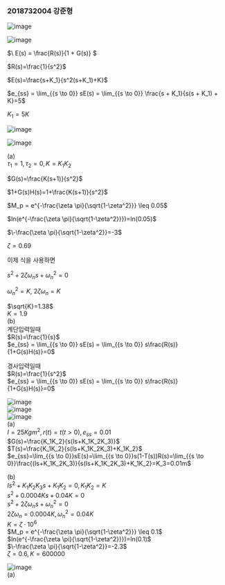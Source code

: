 ### 2018732004 강준형
![image](https://github.com/kangjunhyeong/Control-System4/assets/144297425/9f8a5336-effa-4939-aea4-36270de5a28b)  

![image](https://github.com/kangjunhyeong/Control-System4/assets/144297425/ce4fb29a-e2dd-4522-9dfb-37a8414de6f3)

$\ E(s) = \frac{R(s)}{1 + G(s)} $  

$R(s)=\frac{1}{s^2}$  

$E(s)=\frac{s+K_1}{s^2(s+K_1)+K}$  

$e_{ss} = \lim_{{s \to 0}} sE(s) = \lim_{{s \to 0}} \frac{s + K_1}{s(s + K_1) + K}=5$  

$K_1=5K$  

![image](https://github.com/kangjunhyeong/Control-System4/assets/144297425/d409d11d-c925-4811-a485-e770a90e357d)  

![image](https://github.com/kangjunhyeong/Control-System4/assets/144297425/d7fb5472-fcf8-4c8d-9f57-fd8582400f7c)  

(a)  
$\tau_1=1, \tau_2=0, K=K_1K_2$  

$G(s)=\frac{K(s+1)}{s^2}$  

$1+G(s)H(s)=1+\frac{K(s+1)}{s^2}$  

$M_p = e^{-\frac{\zeta \pi}{\sqrt{1-\zeta^2}}} \leq 0.05$  

$ln(e^{-\frac{\zeta \pi}{\sqrt{1-\zeta^2}}})=ln(0.05)$  

$\-\frac{\zeta \pi}{\sqrt{1-\zeta^2}}=-3$  

$\zeta=0.69$  

이제 식을 사용하면  

$s^2+2\zeta\omega_ns+\omega_n^2=0$  

$\omega_n^2=K, \ 2\zeta\omega_n=K$  

$\sqrt{K}=1.38$  
$K=1.9$  
(b)  
계단입력일때  
$R(s)=\frac{1}{s}$  
$e_{ss} = \lim_{{s \to 0}} sE(s) = \lim_{{s \to 0}} s\frac{R(s)}{1+G(s)H(s)}=0$  

경사입력일때  
$R(s)=\frac{1}{s^2}$  
$e_{ss} = \lim_{{s \to 0}} sE(s) = \lim_{{s \to 0}} s\frac{R(s)}{1+G(s)H(s)}=0$  

![image](https://github.com/kangjunhyeong/Control-System4/assets/144297425/14cf9375-dd7f-4254-b4b1-419f343f71ae)  
![image](https://github.com/kangjunhyeong/Control-System4/assets/144297425/7951b8f7-9756-4842-94ec-0cc0de7215e3)  
![image](https://github.com/kangjunhyeong/Control-System4/assets/144297425/2ea13542-8dac-404f-b6ad-01e4f905cd75)  
(a)  
$I=25Kgm^2, r(t)=t (t>0), e_{ss}=0.01$  
$G(s)=\frac{K_1K_2}{s(Is+K_1K_2K_3)}$  
$T(s)=\frac{K_1K_2}{s(Is+K_1K_2K_3)+K_1K_2}$  
$e_{ss}=\lim_{{s \to 0}}sE(s)=\lim_{{s \to 0}}s(1-T(s))R(s)=\lim_{{s \to 0}}\frac{(Is+K_1K_2K_3)}{s(Is+K_1K_2K_3)+K_1K_2}=K_3=0.01m$  

(b)  
$Is^2+K_1K_2K_3s+K_1K_2=0, K_1K_2=K$  
$s^2+0.0004Ks+0.04K=0$  
$s^2+2\zeta\omega_ns+\omega_n^2=0$  
$2\zeta\omega_n=0.0004K, \omega_n^2=0.04K$  
$K=\zeta \cdot 10^6$  
$M_p = e^{-\frac{\zeta \pi}{\sqrt{1-\zeta^2}}} \leq 0.1$  
$ln(e^{-\frac{\zeta \pi}{\sqrt{1-\zeta^2}}})=ln(0.1)$  
$\-\frac{\zeta \pi}{\sqrt{1-\zeta^2}}=-2.3$  
$\zeta=0.6, K=600000$  

![image](https://github.com/kangjunhyeong/Control-System4/assets/144297425/fbb7c57f-fa78-45df-80da-c99b9aa8008f)  
(a)  


